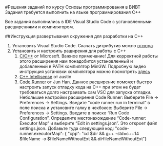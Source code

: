 #Решения заданий по курсу Основы программирования в ВИВТ
Задания требуется выполнить на языке программирования C++

Все задания выполнились в IDE Visual Studio Code с установленными расширениями и компилятором.

##Инструкция развертывания окружения для разработки на C++

1. Установить Visual Studio Code. Скачать дитрибутив можно [отсюда](https://code.visualstudio.com/Download "Скачать VSC")
2. Установить и настроить раширения для работы с C++
   1. [C/C++](https://marketplace.visualstudio.com/items?itemName=ms-vscode.cpptools) от Microsoft.  Важное примечание! Для корректной работы этого расширения нам понадобится установленный и добавленный в PATH компилятор MinGW. Подробную видео инструкция установки компилятора можно посмотреть [здесь](https://youtu.be/sXW2VLrQ3Bs "Смотреть видео с индусом, который подробно рассказывает об установке MinGW")
   2. [C++ Intellisense](https://marketplace.visualstudio.com/items?itemName=austin.code-gnu-global) от austin
   3. [Code Runner](https://marketplace.visualstudio.com/items?itemName=formulahendry.code-runner) от Jun Han. Данное расширение поможет быстро настроить запуск отладку кода на C++ при этом не будет требоваться долго настраивать сам VSC для запуска отладки.
    Небольшие настройки расширения Code Runner:
        Выберите File -> Preferences -> Settings.
Введите “code runner run in terminal” в поле поиска и установите галку в чекбоксе:
Выберите File -> Preferences -> Settings.
Введите в поиске “Run Code Configuration”.
Определите местонахождение “Code-runner: Executor Map” и выберите “Edit in settings.json”. Это откроет файл settings.json. Добавьте туда следующий код:
"code-runner.executorMap": {    "cpp": "cd $dir && g++ -std=c++14 $fileName -o $fileNameWithoutExt && $dir$fileNameWithoutExt"}